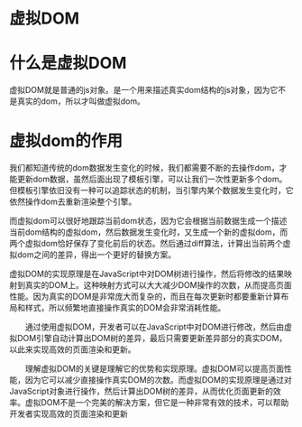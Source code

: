 # 虚拟DOM

# 什么是虚拟DOM

虚拟DOM就是普通的js对象。是一个用来描述真实dom结构的js对象，因为它不是真实的dom，所以才叫做虚拟dom。

# 虚拟dom的作用

我们都知道传统的dom数据发生变化的时候，我们都需要不断的去操作dom，才能更新dom数据，虽然后面出现了模板引擎，可以让我们一次性更新多个dom。但模板引擎依旧没有一种可以追踪状态的机制，当引擎内某个数据发生变化时，它依然操作dom去重新渲染整个引擎。

而虚拟dom可以很好地跟踪当前dom状态，因为它会根据当前数据生成一个描述当前dom结构的虚拟dom，然后数据发生变化时，又生成一个新的虚拟dom，而两个虚拟dom恰好保存了变化前后的状态。然后通过diff算法，计算出当前两个虚拟dom之间的差异，得出一个更好的替换方案。

虚拟DOM的实现原理是在JavaScript中对DOM树进行操作，然后将修改的结果映射到真实的DOM上。这种映射方式可以大大减少DOM操作的次数，从而提高页面性能。因为真实的DOM是非常庞大而复杂的，而且在每次更新时都要重新计算布局和样式，所以频繁地直接操作真实的DOM会非常消耗性能。

　　通过使用虚拟DOM，开发者可以在JavaScript中对DOM进行修改，然后由虚拟DOM引擎自动计算出DOM树的差异，最后只需要更新差异部分的真实DOM，以此来实现高效的页面渲染和更新。

　　理解虚拟DOM的关键是理解它的优势和实现原理。虚拟DOM可以提高页面性能，因为它可以减少直接操作真实DOM的次数。而虚拟DOM的实现原理是通过对JavaScript对象进行操作，然后计算出DOM树的差异，从而优化页面更新的效率。虚拟DOM不是一个完美的解决方案，但它是一种非常有效的技术，可以帮助开发者实现高效的页面渲染和更新